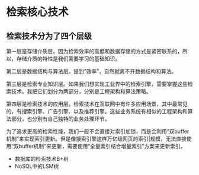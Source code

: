 # 检索核心技术

## 检索技术分为了四个层级

第一层是存储介质层。因为检索效率的高低和数据存储的方式是紧密联系的，所以，存储介质的特性是我们需要学习的基础知识。

第二层是数据结构与算法层。提到”效率”，自然就离不开数据结构和算法。

第三层是检索专业知识层。如果我们想实现工业界中的检索引擎，需要掌握这些检索技术。我把它们划分为两部分，分别是工程架构和算法策略。

第四层是检索技术的应用层。检索技术在互联网中有许多应用场景，其中最常见的，有搜索引擎、广告引擎、以及推荐引擎。这些业务系统有相似的工程架构和算法部分，也分别有自己独特的业务处理环节。


为了追求更高的检索性能，我们一般不会直接对索引加锁，而是会利用“双buffer机制”来实现索引更新。但是像搜索引擎这样万亿级网页的索引|规模，无法直接使用“双buffer机制"来更新，需要使用“全量索引结合增量索引”方案来更新索引。

* 数据库的检索技术B+树
* NoSQL中的LSM树
